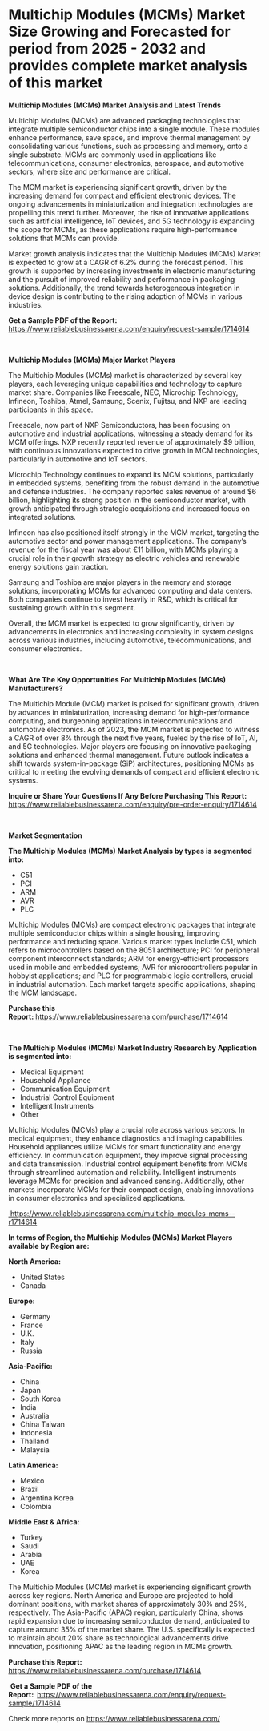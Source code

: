 <p><h1>Multichip Modules (MCMs) Market Size Growing and Forecasted for period from 2025 - 2032 and provides complete market analysis of this market</h1></p><p><strong>Multichip Modules (MCMs) Market Analysis and Latest Trends</strong></p>
<p><p>Multichip Modules (MCMs) are advanced packaging technologies that integrate multiple semiconductor chips into a single module. These modules enhance performance, save space, and improve thermal management by consolidating various functions, such as processing and memory, onto a single substrate. MCMs are commonly used in applications like telecommunications, consumer electronics, aerospace, and automotive sectors, where size and performance are critical.</p><p>The MCM market is experiencing significant growth, driven by the increasing demand for compact and efficient electronic devices. The ongoing advancements in miniaturization and integration technologies are propelling this trend further. Moreover, the rise of innovative applications such as artificial intelligence, IoT devices, and 5G technology is expanding the scope for MCMs, as these applications require high-performance solutions that MCMs can provide.</p><p>Market growth analysis indicates that the Multichip Modules (MCMs) Market is expected to grow at a CAGR of 6.2% during the forecast period. This growth is supported by increasing investments in electronic manufacturing and the pursuit of improved reliability and performance in packaging solutions. Additionally, the trend towards heterogeneous integration in device design is contributing to the rising adoption of MCMs in various industries.</p></p>
<p><strong>Get a Sample PDF of the Report:&nbsp;</strong> <a href="https://www.reliablebusinessarena.com/enquiry/request-sample/1714614?utm_campaign=2532&utm_medium=2&utm_source=Github&utm_content=ia&utm_term=28032025&utm_id=multichip-modules-mcms">https://www.reliablebusinessarena.com/enquiry/request-sample/1714614</a></p>
<p>&nbsp;</p>
<p><strong>Multichip Modules (MCMs) Major Market Players</strong></p>
<p><p>The Multichip Modules (MCMs) market is characterized by several key players, each leveraging unique capabilities and technology to capture market share. Companies like Freescale, NEC, Microchip Technology, Infineon, Toshiba, Atmel, Samsung, Scenix, Fujitsu, and NXP are leading participants in this space.</p><p>Freescale, now part of NXP Semiconductors, has been focusing on automotive and industrial applications, witnessing a steady demand for its MCM offerings. NXP recently reported revenue of approximately $9 billion, with continuous innovations expected to drive growth in MCM technologies, particularly in automotive and IoT sectors.</p><p>Microchip Technology continues to expand its MCM solutions, particularly in embedded systems, benefiting from the robust demand in the automotive and defense industries. The company reported sales revenue of around $6 billion, highlighting its strong position in the semiconductor market, with growth anticipated through strategic acquisitions and increased focus on integrated solutions.</p><p>Infineon has also positioned itself strongly in the MCM market, targeting the automotive sector and power management applications. The company’s revenue for the fiscal year was about €11 billion, with MCMs playing a crucial role in their growth strategy as electric vehicles and renewable energy solutions gain traction.</p><p>Samsung and Toshiba are major players in the memory and storage solutions, incorporating MCMs for advanced computing and data centers. Both companies continue to invest heavily in R&D, which is critical for sustaining growth within this segment.</p><p>Overall, the MCM market is expected to grow significantly, driven by advancements in electronics and increasing complexity in system designs across various industries, including automotive, telecommunications, and consumer electronics.</p></p>
<p>&nbsp;</p>
<p><strong>What Are The Key Opportunities For Multichip Modules (MCMs) Manufacturers?</strong></p>
<p><p>The Multichip Module (MCM) market is poised for significant growth, driven by advances in miniaturization, increasing demand for high-performance computing, and burgeoning applications in telecommunications and automotive electronics. As of 2023, the MCM market is projected to witness a CAGR of over 8% through the next five years, fueled by the rise of IoT, AI, and 5G technologies. Major players are focusing on innovative packaging solutions and enhanced thermal management. Future outlook indicates a shift towards system-in-package (SiP) architectures, positioning MCMs as critical to meeting the evolving demands of compact and efficient electronic systems.</p></p>
<p><strong>Inquire or Share Your Questions If Any Before Purchasing This Report:</strong> <a href="https://www.reliablebusinessarena.com/enquiry/pre-order-enquiry/1714614?utm_campaign=2532&utm_medium=2&utm_source=Github&utm_content=ia&utm_term=28032025&utm_id=multichip-modules-mcms">https://www.reliablebusinessarena.com/enquiry/pre-order-enquiry/1714614</a></p>
<p>&nbsp;</p>
<p><strong>Market Segmentation</strong></p>
<p><strong>The Multichip Modules (MCMs) Market Analysis by types is segmented into:</strong></p>
<p><ul><li>C51</li><li>PCI</li><li>ARM</li><li>AVR</li><li>PLC</li></ul></p>
<p><p>Multichip Modules (MCMs) are compact electronic packages that integrate multiple semiconductor chips within a single housing, improving performance and reducing space. Various market types include C51, which refers to microcontrollers based on the 8051 architecture; PCI for peripheral component interconnect standards; ARM for energy-efficient processors used in mobile and embedded systems; AVR for microcontrollers popular in hobbyist applications; and PLC for programmable logic controllers, crucial in industrial automation. Each market targets specific applications, shaping the MCM landscape.</p></p>
<p><strong>Purchase this Report:&nbsp;</strong><a href="https://www.reliablebusinessarena.com/purchase/1714614?utm_campaign=2532&utm_medium=2&utm_source=Github&utm_content=ia&utm_term=28032025&utm_id=multichip-modules-mcms">https://www.reliablebusinessarena.com/purchase/1714614</a></p>
<p>&nbsp;</p>
<p><strong>The Multichip Modules (MCMs) Market Industry Research by Application is segmented into:</strong></p>
<p><ul><li>Medical Equipment</li><li>Household Appliance</li><li>Communication Equipment</li><li>Industrial Control Equipment</li><li>Intelligent Instruments</li><li>Other</li></ul></p>
<p><p>Multichip Modules (MCMs) play a crucial role across various sectors. In medical equipment, they enhance diagnostics and imaging capabilities. Household appliances utilize MCMs for smart functionality and energy efficiency. In communication equipment, they improve signal processing and data transmission. Industrial control equipment benefits from MCMs through streamlined automation and reliability. Intelligent instruments leverage MCMs for precision and advanced sensing. Additionally, other markets incorporate MCMs for their compact design, enabling innovations in consumer electronics and specialized applications.</p></p>
<p><a href="https://www.reliablebusinessarena.com/multichip-modules-mcms--r1714614?utm_campaign=2532&utm_medium=2&utm_source=Github&utm_content=ia&utm_term=28032025&utm_id=multichip-modules-mcms">&nbsp;https://www.reliablebusinessarena.com/multichip-modules-mcms--r1714614</a></p>
<p><strong>In terms of Region, the Multichip Modules (MCMs) Market Players available by Region are:</strong></p>
<p>
    <p> <strong> North America: </strong>
        <ul>
            <li>United States</li>
            <li>Canada</li>
        </ul>
        </p> 
    <p> <strong> Europe: </strong>
        <ul>
            <li>Germany</li>
            <li>France</li>
            <li>U.K.</li>
            <li>Italy</li>
            <li>Russia</li>
        </ul>
        </p> 
    <p> <strong> Asia-Pacific: </strong>
        <ul>
            <li>China</li>
            <li>Japan</li>
            <li>South Korea</li>
            <li>India</li>
            <li>Australia</li>
            <li>China Taiwan</li>
            <li>Indonesia</li>
            <li>Thailand</li>
            <li>Malaysia</li>
        </ul>
        </p> 
    <p> <strong> Latin America: </strong>
        <ul>
            <li>Mexico</li>
            <li>Brazil</li>
            <li>Argentina Korea</li>
            <li>Colombia</li>
        </ul>
        </p> 
    <p> <strong> Middle East & Africa: </strong>
        <ul>
            <li>Turkey</li>
            <li>Saudi</li>
            <li>Arabia</li>
            <li>UAE</li>
            <li>Korea</li>
        </ul>
    </p>
    </p>
<p><p>The Multichip Modules (MCMs) market is experiencing significant growth across key regions. North America and Europe are projected to hold dominant positions, with market shares of approximately 30% and 25%, respectively. The Asia-Pacific (APAC) region, particularly China, shows rapid expansion due to increasing semiconductor demand, anticipated to capture around 35% of the market share. The U.S. specifically is expected to maintain about 20% share as technological advancements drive innovation, positioning APAC as the leading region in MCMs growth.</p></p>
<p><strong>Purchase this Report: </strong><a href="https://www.reliablebusinessarena.com/purchase/1714614?utm_campaign=2532&utm_medium=2&utm_source=Github&utm_content=ia&utm_term=28032025&utm_id=multichip-modules-mcms">https://www.reliablebusinessarena.com/purchase/1714614</a></p>
<p>&nbsp;<strong>Get a Sample PDF of the Report:&nbsp;&nbsp;</strong><a href="https://www.reliablebusinessarena.com/enquiry/request-sample/1714614?utm_campaign=2532&utm_medium=2&utm_source=Github&utm_content=ia&utm_term=28032025&utm_id=multichip-modules-mcms">https://www.reliablebusinessarena.com/enquiry/request-sample/1714614</a></p>
<p><strong></strong></p>
<p>Check more reports on <a href="https://www.reliablebusinessarena.com/?utm_campaign=2532&utm_medium=2&utm_source=Github&utm_content=ia&utm_term=28032025&utm_id=multichip-modules-mcms">https://www.reliablebusinessarena.com/</a></p>
